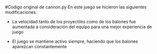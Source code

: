 #Codigo original de cannon.py  En este juego se hicieron las siguientes modificaciones:

- La velocidad tanto de los proyectiles como de los balones fue aumentada a consideración del equipo para una mejor experiencia de juego

- El juego se mantiene activo siempre, haciendo que los balones aparezcan constantemente
